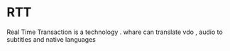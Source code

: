 # RTT
Real Time Transaction is a technology . whare can translate vdo , audio to subtitles and native languages 
